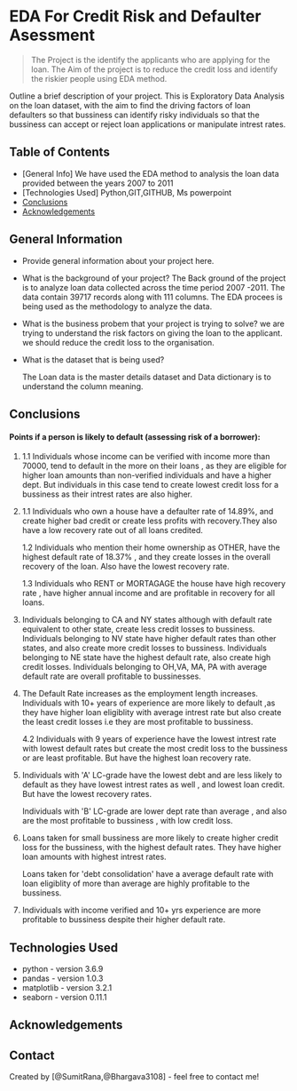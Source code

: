 # EDA For Credit Risk and Defaulter Asessment
> The Project is the identify the applicants who are applying for the loan. The Aim of the project is to reduce the credit loss and identify the riskier people using EDA method.

Outline a brief description of your project.
This is Exploratory Data Analysis on the loan dataset, with the aim to find the driving factors of loan defaulters so that bussiness can identify risky individuals so that the bussiness can accept 
or reject loan applications or manipulate intrest rates.


## Table of Contents
* [General Info] We have used the EDA method to analysis the loan data provided between the years 2007 to 2011
* [Technologies Used] Python,GIT,GITHUB, Ms powerpoint
* [Conclusions](#conclusions)
* [Acknowledgements](#acknowledgements)

<!-- You can include any other section that is pertinent to your problem -->

## General Information
- Provide general information about your project here.
- What is the background of your project?
   The Back ground of the project is to analyze loan data collected across the time period 2007 -2011.
   The data contain 39717 records along with 111 columns.
   The EDA procees is being used as the methodology to analyze the data.

- What is the business probem that your project is trying to solve?
    we are trying to understand the risk factors on giving the loan to the applicant.
    we should reduce the credit loss to the organisation.

- What is the dataset that is being used?

    The Loan data is the master details dataset and Data dictionary is to understand the column meaning.

<!-- You don't have to answer all the questions - just the ones relevant to your project. -->

## Conclusions
#### Points if a person is likely to default (assessing risk of a borrower):

1.  1.1 Individuals whose income can be verified with income more than 70000, tend to default in the more on their         loans , as they are eligible for higher loan amounts than non-verified individuals and have a higher dept. But individuals in this case tend to create lowest credit loss for a bussiness as their intrest rates are         also higher.


2. 1.1 Individuals who own a house have a defaulter rate of 14.89%, and create higher bad credit or create less profits with recovery.They also have a low recovery rate out of all loans credited.
    
   1.2 Individuals who mention their home ownership as OTHER, have the highest default rate of 18.37% , and they create losses in the overall recovery of the loan. Also have the lowest recovery rate.
   
   1.3 Individuals who RENT or MORTAGAGE the house have high recovery rate , have higher annual income and are profitable in recovery for all loans.


3. Individuals belonging to CA and NY states although with default rate equivalent to other state, create less credit losses to bussiness.
   Individuals belonging to NV state have higher default rates than other states, and also create more credit losses to bussiness.
   Individuals belonging to NE state have the highest default rate, also create high credit losses.
    Individuals belonging to OH,VA, MA, PA with average default rate are overall profitable to bussinesses. 

4. The Default Rate increases as the employment length increases. 
    Individuals with 10+ years of experience are more likely to default ,as they have higher loan eligiblity with average intrest rate but also
     create the least credit losses i.e they are most profitable to bussiness.
    
   4.2 Individuals with 9 years of experience have the lowest intrest rate with lowest default rates but create the most credit loss to the bussiness or are least profitable. But have the highest loan recovery rate.


5. Individuals with 'A' LC-grade have the lowest debt and are less likely to default as they have lowest intrest rates as well , and lowest loan credit.
    But have the lowest recovery rates.

    Individuals with 'B' LC-grade are lower dept rate than average , and also are the most profitable to bussiness , with low credit loss.


6. Loans taken for small bussiness are more likely to create higher credit loss for the bussiness, with the highest default rates.
     They have higher loan amounts with highest intrest rates.
    
    Loans taken for 'debt consolidation' have a average default rate with loan eligiblity of more than average are highly profitable to the bussiness.



7. Individuals with income verified and 10+ yrs experience are more profitable to bussiness despite their higher default rate.


<!-- You don't have to answer all the questions - just the ones relevant to your project. -->


## Technologies Used
- python - version 3.6.9
- pandas - version 1.0.3
- matplotlib - version 3.2.1
- seaborn - version 0.11.1

<!-- As the libraries versions keep on changing, it is recommended to mention the version of library used in this project -->

## Acknowledgements


## Contact
Created by [@SumitRana,@Bhargava3108] - feel free to contact me!


<!-- Optional -->
<!-- ## License -->
<!-- This project is open source and available under the [... License](). -->

<!-- You don't have to include all sections - just the one's relevant to your project -->
